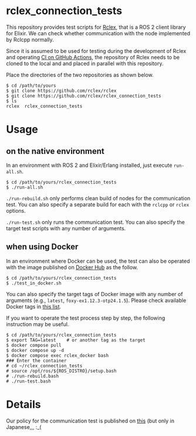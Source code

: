 # rclex_connection_tests

This repository provides test scripts for [Rclex](https://github.com/rclex/rclex), that is a ROS 2 client library for Elixir.
We can check whether communication with the node implemented by Rclcpp normally.

Since it is assumed to be used for testing during the development of Rclex and operating [CI on GitHub Actions](https://github.com/rclex/rclex/actions), the repository of Rclex needs to be cloned to the local and and placed in parallel with this repository.

Place the directories of the two repositories as shown below.

```
$ cd /path/to/yours
$ git clone https://github.com/rclex/rclex
$ git clone https://github.com/rclex/rclex_connection_tests
$ ls
rclex  rclex_connection_tests
```

# Usage

## on the native environment

In an environment with ROS 2 and Elixir/Erlang installed, just execute `run-all.sh`.

```
$ cd /path/to/yours/rclex_connection_tests
$ ./run-all.sh
```

`./run-rebuild.sh` only performs clean build of nodes for the communication test. You can also specify a separate build for each with the `rclcpp` or `rclex` options.

`./run-test.sh` only runs the communication test. You can also specify the target test scripts with any number of arguments.

## when using Docker

In an environment where Docker can be used, the test can also be operated with the image published on [Docker Hub](https://hub.docker.com/r/rclex/rclex_docker) as the follow.

```
$ cd /path/to/yours/rclex_connection_tests
$ ./test_in_docker.sh
```

You can also specify the target tags of Docker image with any number of arguments (e.g., `latest`, `foxy-ex1.12.3-otp24.1.5`). Please check available Docker tags in [this list](https://github.com/rclex/rclex_docker#available-versions-docker-tags).

If you want to operate the test process step by step, the following instruction may be useful.

```
$ cd /path/to/yours/rclex_connection_tests
$ export TAG=latest    # or another tag as the target
$ docker compose pull
$ docker compose up -d
$ docker compose exec rclex_docker bash
### Enter the container
# cd ~/rclex_connection_tests
# source /opt/ros/${ROS_DISTRO}/setup.bash
# ./run-rebuild.bash
# ./run-test.bash
```

# Details

Our policy for the communication test is published on [this](https://docs.google.com/presentation/d/1JKKWJh-f0EvkdYsMfv1cXwphZdbnasCLiJnGNy0E4Z8/edit?usp=sharing)
(but only in Japanese,,, :_(
